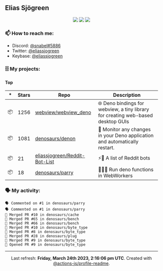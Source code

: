 ## Elias Sjögreen

<p align="center">
  <img src="https://img.shields.io/badge/🎂-dec. 2003-success" />
  <img src="https://img.shields.io/badge/🌎-Stockholm-informational" />
  <img src="https://img.shields.io/badge/👦-He/Him-informational" />
</p>

### 📫 How to reach me:

- Discord: [@snabel#5886](https://discord.com/users/267978757799673866)
- Twitter: [@eliassjogreen](https://twitter.com/eliassjogreen)
- Keybase: [@eliassjogreen](https://keybase.io/eliassjogreen)

### 🗄 My projects:

#### Top
|*|Stars|Repo|Description|
|---|---|---|---|
| 📦 | 1256 | [webview/webview_deno](https://github.com/webview/webview_deno) | 🌐 Deno bindings for webview, a tiny library for creating web-based desktop GUIs |
| 📦 | 1081 | [denosaurs/denon](https://github.com/denosaurs/denon) | 👀 Monitor any changes in your Deno application and automatically restart. |
| 📦 | 21 | [eliassjogreen/Reddit-Bot-List](https://github.com/eliassjogreen/Reddit-Bot-List) | ⚡️🤖 A list of Reddit bots |
| 📦 | 18 | [denosaurs/parry](https://github.com/denosaurs/parry) | 👷🏽‍♂️ Run deno functions in WebWorkers |

### 🗣 My activity:

```
🗣 Commented on #1 in denosaurs/parry
🗣 Commented on #1 in denosaurs/parry
🎉 Merged PR #10 in denosaurs/cache
🎉 Merged PR #65 in denosaurs/bench
🎉 Merged PR #66 in denosaurs/bench
🎉 Merged PR #10 in denosaurs/byte_type
🎉 Merged PR #8 in denosaurs/byte_type
🎉 Merged PR #28 in denosaurs/plug
🎉 Merged PR #9 in denosaurs/byte_type
💪 Opened PR #9 in denosaurs/byte_type
```

------------
<p align="center">Last refresh: <b>Friday, March 24th 2023, 2:16:06 pm UTC</b>. Created with <a href=https://github.com/marketplace/actions/profile-readme>@actions-js/profile-readme</a>.</p>
